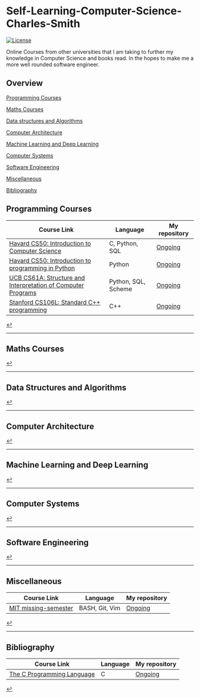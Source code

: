 # Self-Learning-Computer-Science-Charles-Smith

[![License](https://img.shields.io/badge/license-MIT%202-green.svg)](https://www.apache.org/licenses/LICENSE-2.0)

Online Courses from other universities that I am taking to further my knowledge in Computer Science and books read. In the hopes to make me a more well rounded software engineer. 

## Overview

[Programming Courses](#programming-courses)

[Maths Courses](#maths-courses)

[Data structures and Algorithms](#data-structures-and-algorithms)

[Computer Architecture](#computer-architecture)

[Machine Learning and Deep Learning](#machine-learning-and-deep-learning)

[Computer Systems](#computer-systems)

[Software Engineering](#software-engineering)

[Miscellaneous](#miscellaneous)

[Bibliography](#Bibliography)

## Programming Courses

| Course Link                                                 | Language | My repository |
| ----------------------------------------------------------- | -------- |---------------|
| [Havard CS50: Introduction to Computer Science](https://cs50.harvard.edu/x/2020/syllabus/) | C, Python, SQL | [Ongoing](https://github.com/cjsmith1541/CS50X-Introduction-to-Computer-Science)|
| [Havard CS50: Introduction to programming in Python](https://cs50.harvard.edu/python/2022/) | Python | [Ongoing](https://github.com/cjsmith1541/CS50-Introduction-to-programming-in-Python) |
| [UCB CS61A: Structure and Interpretation of Computer Programs](https://inst.eecs.berkeley.edu/~cs61a/su20/) | Python, SQL, Scheme | [Ongoing](https://github.com/cjsmith1541/CS61A-Structure-and-Interpretation-of-Computer-Programs) | 
| [Stanford CS106L: Standard C++ programming](http://web.stanford.edu/class/cs106l/) | C++ | [Ongoing](https://github.com/cjsmith1541/CS106L-Standard-cpp-Programming) |

[↩](#overview)	

---

## Maths Courses

[↩](#overview)

---

## Data Structures and Algorithms

[↩](#overview)

---

## Computer Architecture

[↩](#overview)

---

## Machine Learning and Deep Learning

[↩](#overview)

---

## Computer Systems

[↩](#overview)

---

## Software Engineering

[↩](#overview)

---
## Miscellaneous

| Course Link                                                 | Language | My repository |
| ----------------------------------------------------------- | -------- |---------------|
| [MIT missing-semester](https://missing.csail.mit.edu/2020/) | BASH, Git, Vim | [Ongoing](https://github.com/cjsmith1541/MIT-Missing-Semester) |

[↩](#overview)	

---
## Bibliography

| Course Link                                                 | Language | My repository |
| ----------------------------------------------------------- | -------- |---------------|
| [The C Programming Language](https://www.amazon.co.uk/C-Programming-Language-2nd/dp/0131103628l) | C | [Ongoing](https://github.com/cjsmith1541/The-C-Programming-language) |

[↩](#overview)	
